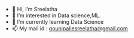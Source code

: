 - 👋 Hi, I’m Sreelatha
- 👀 I’m interested in Data science,ML.
- 🌱 I’m currently learning Data Science
- 📫 My mail id : gounipallesreelatha@gmail.com

<!---
Sreelatha-18/Sreelatha-18 is a ✨ special ✨ repository because its `README.md` (this file) appears on your GitHub profile.
You can click the Preview link to take a look at your changes.
--->
